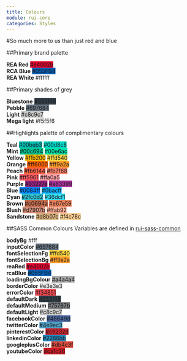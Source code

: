 ```yaml
---
title: Colours
module: rui-core
categories: Styles
---
```

#So much more to us than just red and blue

##Primary brand palette

<div class="rui-clearfix docs-swatches docs-primary-brand">

  <div class="rui-grid-column rui-grid-quarter first">
    <strong>REA Red</strong>
    <span class="docs-swatch" style="background-color: #e4002b;">#e4002b</span>
  </div>

  <div class="rui-grid-column rui-grid-quarter">
    <strong>RCA Blue</strong>
    <span class="docs-swatch" style="background-color: #055FB4;">#055FB4</span>
  </div>

  <div class="rui-grid-column rui-grid-quarter">
    <strong>REA White</strong>
    <span class="docs-swatch docs-light-swatch" style="background-color: #ffffff;">#ffffff</span>
  </div>

</div>

##Primary shades of grey

<div class="rui-clearfix docs-swatches docs-primary-brand">

  <div class="rui-grid-column rui-grid-quarter">
    <strong>Bluestone</strong>
    <span class="docs-swatch" style="background-color: #333f48;">#333f48</span>
  </div>

  <div class="rui-grid-column rui-grid-quarter">
    <strong>Pebble</strong>
    <span class="docs-swatch" style="background-color: #697684;">#697684</span>
  </div>

  <div class="rui-grid-column rui-grid-quarter">
    <strong>Light</strong>
    <span class="docs-swatch docs-light-swatch" style="background-color: #c8c9c7;">#c8c9c7</span>
  </div>

  <div class="rui-grid-column rui-grid-quarter">
    <strong>Mega light</strong>
    <span class="docs-swatch docs-light-swatch" style="background-color: #f5f5f6;">#f5f5f6</span>
  </div>

</div>

##Highlights palette of complimentary colours

<div class="rui-clearfix docs-swatches">

  <div class="rui-grid-column rui-grid-quarter first">
    <strong>Teal</strong>
    <span class="docs-swatch" style="background-color: #00beb3;">#00beb3</span>
    <span class="docs-swatch" style="background-color: #00d8c8;">#00d8c8</span>
  </div>

  <div class="rui-grid-column rui-grid-quarter">
    <strong>Mint</strong>
    <span class="docs-swatch" style="background-color: #00c694;">#00c694</span>
    <span class="docs-swatch" style="background-color: #00e6ac;">#00e6ac</span>
  </div>

  <div class="rui-grid-column rui-grid-quarter">
    <strong>Yellow</strong>
    <span class="docs-swatch" style="background-color: #ffb200;">#ffb200</span>
    <span class="docs-swatch" style="background-color: #ffd540;">#ffd540</span>
  </div>

  <div class="rui-grid-column rui-grid-quarter">
    <strong>Orange</strong>
    <span class="docs-swatch" style="background-color: #ff6000;">#ff6000</span>
    <span class="docs-swatch" style="background-color: #ff9a2a;">#ff9a2a</span>
  </div>

</div>

<div class="rui-clearfix docs-swatches">

  <div class="rui-grid-column rui-grid-quarter first">
    <strong>Peach</strong>
    <span class="docs-swatch" style="background-color: #fb6144;">#fb6144</span>
    <span class="docs-swatch" style="background-color: #fb7f68;">#fb7f68</span>
  </div>

  <div class="rui-grid-column rui-grid-quarter">
    <strong>Pink</strong>
    <span class="docs-swatch" style="background-color: #ff5961;">#ff5961</span>
    <span class="docs-swatch" style="background-color: #ffa0a5;">#ffa0a5</span>
  </div>

  <div class="rui-grid-column rui-grid-quarter">
    <strong>Purple</strong>
    <span class="docs-swatch" style="background-color: #93227e;">#93227e</span>
    <span class="docs-swatch" style="background-color: #a83399;">#a83399</span>
  </div>

  <div class="rui-grid-column rui-grid-quarter">
    <strong>Blue</strong>
    <span class="docs-swatch" style="background-color: #0084ff;">#0084ff</span>
    <span class="docs-swatch" style="background-color: #0bacff;">#0bacff</span>
  </div>
</div>


<div class="rui-clearfix docs-swatches">

  <div class="rui-grid-column rui-grid-quarter first">
    <strong>Cyan</strong>
    <span class="docs-swatch" style="background-color: #2fc0d2;">#2fc0d2</span>
    <span class="docs-swatch" style="background-color: #36dcf1;">#36dcf1</span>
  </div>
  <div class="rui-grid-column rui-grid-quarter">
    <strong>Brown</strong>
    <span class="docs-swatch" style="background-color: #c0694a;">#c0694a</span>
    <span class="docs-swatch" style="background-color: #e67e59;">#e67e59</span>
  </div>

  <div class="rui-grid-column rui-grid-quarter">
    <strong>Blush</strong>
    <span class="docs-swatch" style="background-color: #d7907b;">#d7907b</span>
    <span class="docs-swatch" style="background-color: #ffab92;">#ffab92</span>
  </div>

  <div class="rui-grid-column rui-grid-quarter">
    <strong>Sandstone</strong>
    <span class="docs-swatch" style="background-color: #d8b07c;">#d8b07c</span>
    <span class="docs-swatch" style="background-color: #f4c78c;">#f4c78c</span>
  </div>

</div>

##SASS Common Colours
Variables are defined in [rui-sass-common](https://git.realestate.com.au/rui/rui-sass-common)

<div class="rui-clearfix docs-swatches">

  <div class="rui-grid-column rui-grid-quarter first">
    <strong>bodyBg</strong>
    <span class="docs-swatch docs-light-swatch" style="background-color: #fff;">#fff</span>
  </div>

  <div class="rui-grid-column rui-grid-quarter">
    <strong>inputColor</strong>
    <span class="docs-swatch" style="background-color: #697684;">#697684</span>
  </div>

  <div class="rui-grid-column rui-grid-quarter">
    <strong>fontSelectionFg</strong>
    <span class="docs-swatch" style="background-color: #ffd540;">#ffd540</span>
  </div>

  <div class="rui-grid-column rui-grid-quarter">
    <strong>fontSelectionBg</strong>
    <span class="docs-swatch" style="background-color: #ff9a2a;">#ff9a2a</span>
  </div>

</div>

<div class="rui-clearfix docs-swatches">

  <div class="rui-grid-column rui-grid-quarter first">
    <strong>reaRed</strong>
    <span class="docs-swatch" style="background-color: #e4002b;">#e4002b</span>
  </div>

  <div class="rui-grid-column rui-grid-quarter">
    <strong>rcaBlue</strong>
    <span class="docs-swatch" style="background-color: #055FB4;">#055FB4</span>
  </div>

  <div class="rui-grid-column rui-grid-quarter">
    <strong>loadingBgColour</strong>
    <span class="docs-swatch" style="background-color: #a4a4a4;">#a4a4a4</span>
  </div>

  <div class="rui-grid-column rui-grid-quarter">
    <strong>borderColor</strong>
    <span class="docs-swatch docs-light-swatch" style="background-color: #e3e3e3;">#e3e3e3</span>
  </div>

</div>

<div class="rui-clearfix docs-swatches">

  <div class="rui-grid-column rui-grid-quarter first">
    <strong>errorColor</strong>
    <span class="docs-swatch" style="background-color: #f34851;">#f34851</span>
  </div>

  <div class="rui-grid-column rui-grid-quarter">
    <strong>defaultDark</strong>
    <span class="docs-swatch" style="background-color: #333f48;">#333f48</span>
  </div>

  <div class="rui-grid-column rui-grid-quarter">
    <strong>defaultMedium</strong>
    <span class="docs-swatch" style="background-color: #75787b;">#75787b</span>
  </div>

  <div class="rui-grid-column rui-grid-quarter">
    <strong>defaultLight</strong>
    <span class="docs-swatch docs-light-swatch" style="background-color: #c8c9c7;">#c8c9c7</span>
  </div>

</div>

<div class="rui-clearfix docs-swatches">

  <div class="rui-grid-column rui-grid-quarter first">
    <strong>facebookColor</strong>
    <span class="docs-swatch" style="background-color: #48649d;">#48649d</span>
  </div>

  <div class="rui-grid-column rui-grid-quarter">
    <strong>twitterColor</strong>
    <span class="docs-swatch" style="background-color: #4e9ec3;">#4e9ec3</span>
  </div>

  <div class="rui-grid-column rui-grid-quarter">
    <strong>pinterestColor</strong>
    <span class="docs-swatch" style="background-color: #c9232d;">#c9232d</span>
  </div>

  <div class="rui-grid-column rui-grid-quarter">
    <strong>linkedinColor</strong>
    <span class="docs-swatch" style="background-color: #2286bb;">#2286bb</span>
  </div>

</div>

<div class="rui-clearfix docs-swatches">

  <div class="rui-grid-column rui-grid-quarter first">
    <strong>googleplusColor</strong>
    <span class="docs-swatch" style="background-color: #db4c3f;">#db4c3f</span>
  </div>

  <div class="rui-grid-column rui-grid-quarter">
    <strong>youtubeColor</strong>
    <span class="docs-swatch" style="background-color: #ca1c26;">#ca1c26</span>
  </div>

</div>
